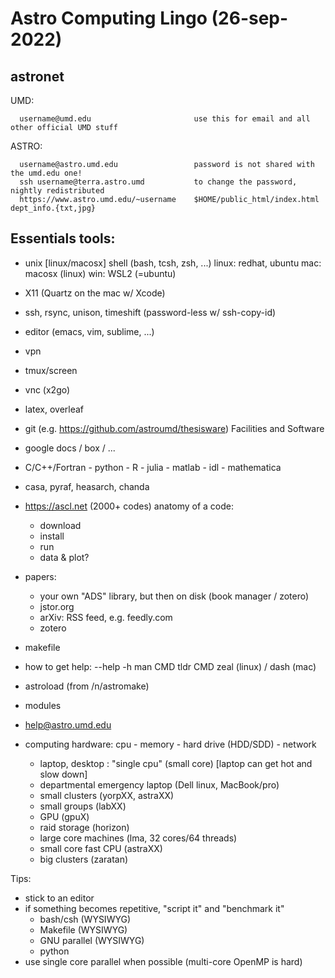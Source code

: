 # Astro Computing Lingo (26-sep-2022) 

astronet
--------
 
UMD:

      username@umd.edu                       use this for email and all other official UMD stuff

ASTRO:

      username@astro.umd.edu                 password is not shared with the umd.edu one!
      ssh username@terra.astro.umd           to change the password, nightly redistributed
      https://www.astro.umd.edu/~username    $HOME/public_html/index.html   dept_info.{txt,jpg}

Essentials tools:
-----------------
- unix [linux/macosx] shell (bash, tcsh, zsh, ...)
  linux:   redhat, ubuntu
  mac:     macosx (linux)
  win:     WSL2 (=ubuntu)
- X11 (Quartz on the mac w/ Xcode)
- ssh, rsync, unison, timeshift   (password-less w/ ssh-copy-id)
- editor (emacs, vim, sublime, ...)
- vpn
- tmux/screen
- vnc (x2go)
- latex, overleaf
- git (e.g. https://github.com/astroumd/thesisware)
            Facilities and Software
- google docs / box / ...
- C/C++/Fortran - python - R - julia - matlab - idl - mathematica
- casa, pyraf, heasarch, chanda
- https://ascl.net    (2000+ codes)
   anatomy of a code:
   - download
   - install
   - run
   - data & plot?
- papers:
  - your own "ADS" library, but then on disk (book manager / zotero)
  - jstor.org
  - arXiv:  RSS feed, e.g. feedly.com
  - zotero
- makefile
- how to get help:
    <CMD> --help
    <CMD> -h
    man CMD
    tldr CMD
    zeal (linux) / dash (mac)
- astroload (from /n/astromake)
- modules
- <ASK>  help@astro.umd.edu
  
- computing hardware:   cpu - memory - hard drive (HDD/SDD) - network
  - laptop, desktop :  "single cpu" (small core)
    [laptop can get hot and slow down]
  - departmental emergency laptop (Dell linux, MacBook/pro)
  - small clusters (yorpXX, astraXX)            
  - small groups (labXX)                   
  - GPU (gpuX)
  - raid storage (horizon)
  - large core machines (lma, 32 cores/64 threads)
  - small core fast CPU (astraXX)
  - big clusters (zaratan)

Tips:

  - stick to an editor
  - if something becomes repetitive, "script it" and "benchmark it"
    - bash/csh (WYSIWYG)
    - Makefile (WYSIWYG)
    - GNU parallel (WYSIWYG)
    - python
  - use single core parallel when possible (multi-core OpenMP is hard)


